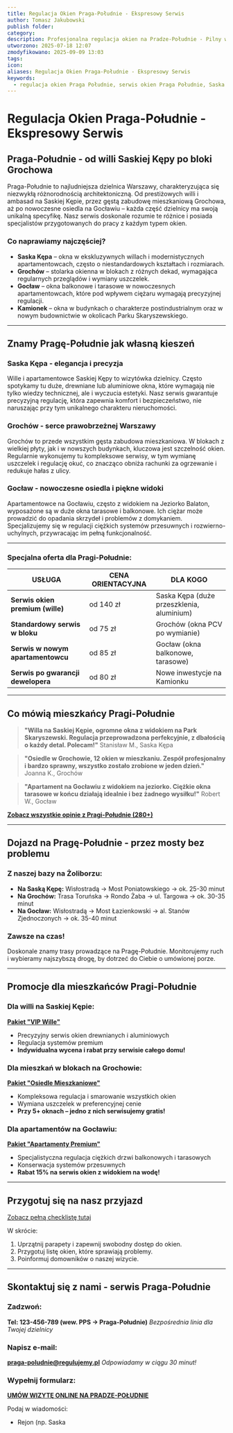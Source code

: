 ```yaml
---
title: Regulacja Okien Praga-Południe - Ekspresowy Serwis
author: Tomasz Jakubowski
publish folder:
category:
description: Profesjonalna regulacja okien na Pradze-Południe - Pilny wyjazd w 20 minut - 5 lat gwarancji - 650+ zadowolonych klientów - Specjaliści Saska Kępa, Grochów
utworzono: 2025-07-18 12:07
zmodyfikowano: 2025-09-09 13:03
tags:
icon:
aliases: Regulacja Okien Praga-Południe - Ekspresowy Serwis
keywords:
  - regulacja okien Praga Południe, serwis okien Praga Południe, Saska Kępa okna, Grochów serwis okien
---
```

# Regulacja Okien Praga-Południe - Ekspresowy Serwis

## Praga-Południe - od willi Saskiej Kępy po bloki Grochowa

Praga-Południe to najludniejsza dzielnica Warszawy, charakteryzująca się niezwykłą różnorodnością architektoniczną. Od prestiżowych willi i ambasad na Saskiej Kępie, przez gęstą zabudowę mieszkaniową Grochowa, aż po nowoczesne osiedla na Gocławiu – każda część dzielnicy ma swoją unikalną specyfikę. Nasz serwis doskonale rozumie te różnice i posiada specjalistów przygotowanych do pracy z każdym typem okien.

### Co naprawiamy najczęściej?

- **Saska Kępa** – okna w ekskluzywnych willach i modernistycznych apartamentowcach, często o niestandardowych kształtach i rozmiarach.
- **Grochów** – stolarka okienna w blokach z różnych dekad, wymagająca regularnych przeglądów i wymiany uszczelek.
- **Gocław** – okna balkonowe i tarasowe w nowoczesnych apartamentowcach, które pod wpływem ciężaru wymagają precyzyjnej regulacji.
- **Kamionek** – okna w budynkach o charakterze postindustrialnym oraz w nowym budownictwie w okolicach Parku Skaryszewskiego.

---

## Znamy Pragę-Południe jak własną kieszeń

### Saska Kępa - elegancja i precyzja

Wille i apartamentowce Saskiej Kępy to wizytówka dzielnicy. Często spotykamy tu duże, drewniane lub aluminiowe okna, które wymagają nie tylko wiedzy technicznej, ale i wyczucia estetyki. Nasz serwis gwarantuje precyzyjną regulację, która zapewnia komfort i bezpieczeństwo, nie naruszając przy tym unikalnego charakteru nieruchomości.

### Grochów - serce prawobrzeżnej Warszawy

Grochów to przede wszystkim gęsta zabudowa mieszkaniowa. W blokach z wielkiej płyty, jak i w nowszych budynkach, kluczowa jest szczelność okien. Regularnie wykonujemy tu kompleksowe serwisy, w tym wymianę uszczelek i regulację okuć, co znacząco obniża rachunki za ogrzewanie i redukuje hałas z ulicy.

### Gocław - nowoczesne osiedla i piękne widoki

Apartamentowce na Gocławiu, często z widokiem na Jeziorko Balaton, wyposażone są w duże okna tarasowe i balkonowe. Ich ciężar może prowadzić do opadania skrzydeł i problemów z domykaniem. Specjalizujemy się w regulacji ciężkich systemów przesuwnych i rozwierno-uchylnych, przywracając im pełną funkcjonalność.

---

### Specjalna oferta dla Pragi-Południe:

| USŁUGA                                 | CENA ORIENTACYJNA | DLA KOGO                               |
| -------------------------------------- | ----------------- | -------------------------------------- |
| **Serwis okien premium (wille)** | od 140 zł         | Saska Kępa (duże przeszklenia, aluminium) |
| **Standardowy serwis w bloku** | od 75 zł          | Grochów (okna PCV po wymianie)         |
| **Serwis w nowym apartamentowcu** | od 85 zł          | Gocław (okna balkonowe, tarasowe)      |
| **Serwis po gwarancji dewelopera** | od 80 zł          | Nowe inwestycje na Kamionku             |

---

## Co mówią mieszkańcy Pragi-Południe

> **"Willa na Saskiej Kępie, ogromne okna z widokiem na Park Skaryszewski. Regulacja przeprowadzona perfekcyjnie, z dbałością o każdy detal. Polecam!"**
> Stanisław M., Saska Kępa

> **"Osiedle w Grochowie, 12 okien w mieszkaniu. Zespół profesjonalny i bardzo sprawny, wszystko zostało zrobione w jeden dzień."**
> Joanna K., Grochów

> **"Apartament na Gocławiu z widokiem na jeziorko. Ciężkie okna tarasowe w końcu działają idealnie i bez żadnego wysiłku!"**
> Robert W., Gocław

**[Zobacz wszystkie opinie z Pragi-Południe (280+)](opinie.md)**

---

## Dojazd na Pragę-Południe - przez mosty bez problemu

### Z naszej bazy na Żoliborzu:

- **Na Saską Kępę:** Wisłostradą → Most Poniatowskiego → ok. 25-30 minut
- **Na Grochów:** Trasa Toruńska → Rondo Żaba → ul. Targowa → ok. 30-35 minut
- **Na Gocław:** Wisłostradą → Most Łazienkowski → al. Stanów Zjednoczonych → ok. 35-40 minut

### Zawsze na czas!

Doskonale znamy trasy prowadzące na Pragę-Południe. Monitorujemy ruch i wybieramy najszybszą drogę, by dotrzeć do Ciebie o umówionej porze.

---

## Promocje dla mieszkańców Pragi-Południe

### Dla willi na Saskiej Kępie:

**[Pakiet "VIP Wille"](./_pakiety-promocyjne#pakiet-vip-wille.md)**
-   Precyzyjny serwis okien drewnianych i aluminiowych
-   Regulacja systemów premium
-   **Indywidualna wycena i rabat przy serwisie całego domu!**

### Dla mieszkań w blokach na Grochowie:

**[Pakiet "Osiedle Mieszkaniowe"](./_pakiety-promocyjne#pakiet-osiedle-mieszkaniowe.md)**
-   Kompleksowa regulacja i smarowanie wszystkich okien
-   Wymiana uszczelek w preferencyjnej cenie
-   **Przy 5+ oknach – jedno z nich serwisujemy gratis!**

### Dla apartamentów na Gocławiu:

**[Pakiet "Apartamenty Premium"](./_pakiety-promocyjne#pakiet-apartamenty-premium.md)**
-   Specjalistyczna regulacja ciężkich drzwi balkonowych i tarasowych
-   Konserwacja systemów przesuwnych
-   **Rabat 15% na serwis okien z widokiem na wodę!**

---

## Przygotuj się na nasz przyjazd

[Zobacz pełną checklistę tutaj](./_checklist-przygotowanie.md)

W skrócie:
1.  Uprzątnij parapety i zapewnij swobodny dostęp do okien.
2.  Przygotuj listę okien, które sprawiają problemy.
3.  Poinformuj domowników o naszej wizycie.

---

## Skontaktuj się z nami - serwis Praga-Południe

### Zadzwoń:

**Tel: 123-456-789 (wew. PPS → Praga-Południe)**
*Bezpośrednia linia dla Twojej dzielnicy*

### Napisz e-mail:

**praga-poludnie@regulujemy.pl**
*Odpowiadamy w ciągu 30 minut!*

### Wypełnij formularz:

**[UMÓW WIZYTĘ ONLINE NA PRADZE-POŁUDNIE](kontakt.md)**

Podaj w wiadomości:
-   Rejon (np. Saska